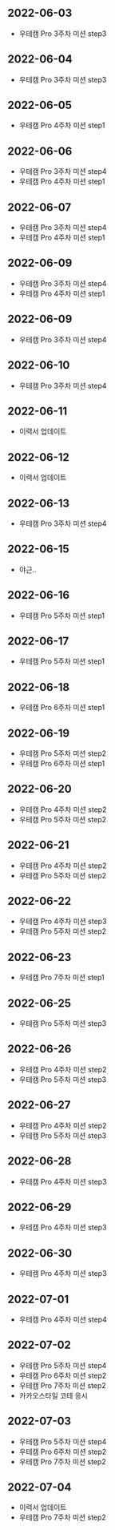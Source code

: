 ## 2022-06-03
- 우테캠 Pro 3주차 미션 step3
## 2022-06-04
- 우테캠 Pro 3주차 미션 step3
## 2022-06-05
- 우테캠 Pro 4주차 미션 step1
## 2022-06-06
- 우테캠 Pro 3주차 미션 step4
- 우테캠 Pro 4주차 미션 step1
## 2022-06-07
- 우테캠 Pro 3주차 미션 step4
- 우테캠 Pro 4주차 미션 step1
## 2022-06-09
- 우테캠 Pro 3주차 미션 step4
- 우테캠 Pro 4주차 미션 step1
## 2022-06-09
- 우테캠 Pro 3주차 미션 step4
## 2022-06-10
- 우테캠 Pro 3주차 미션 step4
## 2022-06-11
- 이력서 업데이트
## 2022-06-12
- 이력서 업데이트
## 2022-06-13
- 우테캠 Pro 3주차 미션 step4
## 2022-06-15
- 야근..
## 2022-06-16
- 우테캠 Pro 5주차 미션 step1
## 2022-06-17
- 우테캠 Pro 5주차 미션 step1
## 2022-06-18
- 우테캠 Pro 6주차 미션 step1
## 2022-06-19
- 우테캠 Pro 5주차 미션 step2
- 우테캠 Pro 6주차 미션 step1
## 2022-06-20
- 우테캠 Pro 4주차 미션 step2
- 우테캠 Pro 5주차 미션 step2
## 2022-06-21
- 우테캠 Pro 4주차 미션 step2
- 우테캠 Pro 5주차 미션 step2
## 2022-06-22
- 우테캠 Pro 4주차 미션 step3
- 우테캠 Pro 5주차 미션 step2
## 2022-06-23
- 우테캠 Pro 7주차 미션 step1
## 2022-06-25
- 우테캠 Pro 5주차 미션 step3
## 2022-06-26
- 우테캠 Pro 4주차 미션 step2
- 우테캠 Pro 5주차 미션 step3
## 2022-06-27
- 우테캠 Pro 4주차 미션 step2
- 우테캠 Pro 5주차 미션 step3
## 2022-06-28
- 우테캠 Pro 4주차 미션 step3
## 2022-06-29
- 우테캠 Pro 4주차 미션 step3
## 2022-06-30
- 우테캠 Pro 4주차 미션 step3
## 2022-07-01
- 우테캠 Pro 4주차 미션 step4
## 2022-07-02
- 우테캠 Pro 5주차 미션 step4
- 우테캠 Pro 6주차 미션 step2
- 우테캠 Pro 7주차 미션 step2
- 카카오스타일 코테 응시
## 2022-07-03
- 우테캠 Pro 5주차 미션 step4
- 우테캠 Pro 6주차 미션 step2
- 우테캠 Pro 7주차 미션 step2
## 2022-07-04
- 이력서 업데이트
- 우테캠 Pro 7주차 미션 step2
